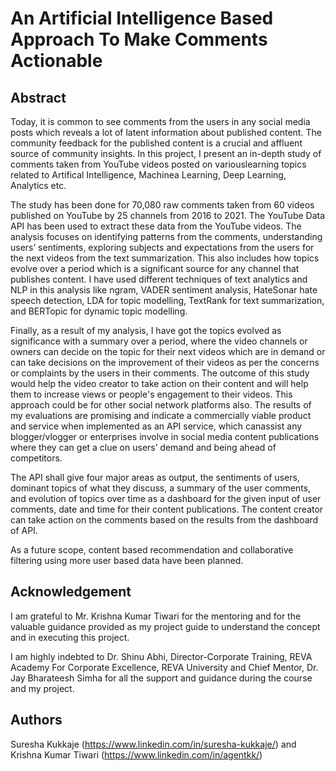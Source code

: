 # An Artificial Intelligence Based Approach To Make Comments Actionable

## Abstract

Today, it is common to see comments from the users in any social media posts which reveals a lot of latent information about published content. The community feedback for the published content is a crucial and affluent source of community insights. In this project, I present an in-depth study of comments taken from YouTube videos posted on variouslearning topics related to Artifical Intelligence, Machinea Learning, Deep Learning, Analytics etc.

The study has been done for 70,080 raw comments taken from 60 videos published on YouTube by 25 channels from 2016 to 2021. The YouTube Data API has been used to extract these data from the YouTube videos. The analysis focuses on identifying patterns from the comments, understanding users’ sentiments, exploring subjects and expectations from the users for the next videos from the text summarization. This also includes how topics evolve over a period which is a significant source for any channel that publishes content. I have used different techniques of text analytics and NLP in this analysis like ngram, VADER sentiment analysis, HateSonar hate speech detection, LDA for topic modelling, TextRank for text summarization, and BERTopic for dynamic topic modelling.

Finally, as a result of my analysis, I have got the topics evolved as significance with a summary over a period, where the video channels or owners can decide on the topic for their next videos which are in demand or can take decisions on the improvement of their videos as per the concerns or complaints by the users in their comments.
The outcome of this study would help the video creator to take action on their content and will help them to increase views or people's engagement to their videos. This approach could be for other social network platforms also. The results of my evaluations are promising and indicate a commercially viable product and service when implemented as an API service, which canassist any blogger/vlogger or enterprises involve in social media content publications where they can get a clue on users’ demand and being ahead of competitors.

The API shall give four major areas as output, the sentiments of users, dominant topics of what they discuss, a summary of the user comments, and evolution of topics over time as a dashboard for the given input of user comments, date and time for their content publications. The content creator can take action on the comments based on the results from the dashboard of API.

As a future scope, content based recommendation and collaborative filtering using more user based data have been planned.

## Acknowledgement

I am grateful to Mr. Krishna Kumar Tiwari for the mentoring and for the valuable guidance provided as my project guide to understand the concept and in executing this project.

I am highly indebted to Dr. Shinu Abhi, Director-Corporate Training, REVA Academy For Corporate Excellence, REVA University and Chief Mentor, Dr. Jay Bharateesh Simha for all the support and guidance during the course and my project.


## Authors

Suresha Kukkaje (https://www.linkedin.com/in/suresha-kukkaje/) and Krishna Kumar Tiwari (https://www.linkedin.com/in/agentkk/)
